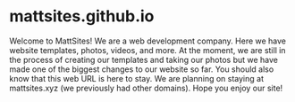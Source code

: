 # mattsites.github.io
Welcome to MattSites! We are a web development company. Here we have website templates, photos, videos, and more. At the moment, we are still in the process of creating our templates and taking our photos but we have made one of the biggest changes to our website so far. You should also know that this web URL is here to stay. We are planning on staying at mattsites.xyz (we previously had other domains). Hope you enjoy our site!
